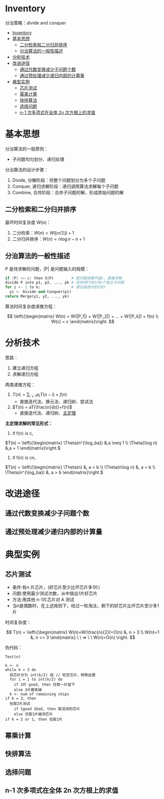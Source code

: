 # Inventory

分治策略：divide and conquer

- [Inventory](#inventory)
- [基本思想](#基本思想)
  - [二分检索和二分归并排序](#二分检索和二分归并排序)
  - [分治算法的一般性描述](#分治算法的一般性描述)
- [分析技术](#分析技术)
- [改进途径](#改进途径)
  - [通过代数变换减少子问题个数](#通过代数变换减少子问题个数)
  - [通过预处理减少递归内部的计算量](#通过预处理减少递归内部的计算量)
- [典型实例](#典型实例)
  - [芯片测试](#芯片测试)
  - [幂乘计算](#幂乘计算)
  - [快排算法](#快排算法)
  - [选择问题](#选择问题)
  - [n-1 次多项式在全体 2n 次方根上的求值](#n-1-次多项式在全体-2n-次方根上的求值)

# 基本思想

分治算法的一般原则：

- 子问题均匀划分、递归处理

分治算法的设计步骤：

1. Divide, 分解阶段：将整个问题划分为多个子问题
2. Conquer, 递归求解阶段：递归调用算法求解每个子问题
3. Combine, 合并阶段：合并子问题的解，形成原始问题的解

## 二分检索和二分归并排序

最坏时间复杂度 W(n)：

1. 二分检索：$W(n) = W(\left\lfloor n/2 \right\rfloor)+1$
2. 二分归并排序：$W(n) = n\log n-n+1$

## 分治算法的一般性描述

P 是待求解的问题，|P| 是问题输入的规模：

```python
if |P| <= c: then S(P)        # 若问题规模不超c，直接求解
divide P into p1, p2, ..., pk # 否则将P归约为k个独立子问题
for i <- 1 to k:              # 递归或迭代的归约
  yi <- Divide-and-Conquer(pi)
return Merge(y1, y2, ..., yk)
```

算法时间复杂度递推方程：

$$ \left\{\begin{matrix} W(n) = W(|P_1|) + W(|P_2|) + ... + W(|P_k|) + f(n) \\ W(c) = c \end{matrix}\right. $$

# 分析技术

思路：

1. 建立递归方程
2. 求解递归方程

两类递推方程：

1. $T(n) = \sum_{i=1}a_iT(n-i)+f(n)$
   - 直接迭代法、换元法、递归树、尝试法
2. $T(n) = aT(\frac{n}{b})+f(n)$
   - 直接迭代法、递归树、[主定理](./1.%E5%9F%BA%E7%A1%80%E7%9F%A5%E8%AF%86.md#递推方程的求解)

**主定理求解的常见形式：**

1. if f(n) is c,

$T(n) = \left\{\begin{matrix} \Theta(n^{\log_ba}) &,a \neq 1 \\ \Theta(\log n) &,a = 1 \end{matrix}\right.$

1. if f(n) is cn,

$T(n) = \left\{\begin{matrix} \Theta(n) &, a < b
\\ \Theta(n\log n) &, a = b
\\ \Theta(n^{\log_ba}) &, a > b
\end{matrix}\right.$

# 改进途径

## 通过代数变换减少子问题个数

## 通过预处理减少递归内部的计算量

# 典型实例

## 芯片测试

- 条件:有n 片芯片，(好芯片至少比坏芯片多1片)
- 问题:使用最少测试次数，从中挑出1片好芯片
- 方法:用其他 n-1片芯片对 A 测试
- 当n是偶数时，在上述规则下，经过一轮淘汰，剩下的好芯片比坏芯片至少多1片

时间复杂度：

$$
T(n) = \left\{\begin{matrix} W(n)=W(\frac{n}{2})+O(n) &, n > 3
\\ W(n)=1 &, n <= 3
\end{matrix}
\ \ => \ \ W(n)=O(n)
\right.
$$

伪代码：

```
Test(n)

k <- n
while k > 3 do
  将芯片分为 int(k/2) 组 // 轮空芯片，特殊处理
  for i = 1 to int(k/2) do
    if 2片 good, then 任取一片留下
    else 2片都丢掉
  k <- num of remaining chips
if k = 3, then
  任取2片测试
    if 1good 1bad, then 取没测的芯片
    else 任取1片被测芯片
if k = 2 or 1, then 任取1片
```

## 幂乘计算



## 快排算法

## 选择问题

## n-1 次多项式在全体 2n 次方根上的求值